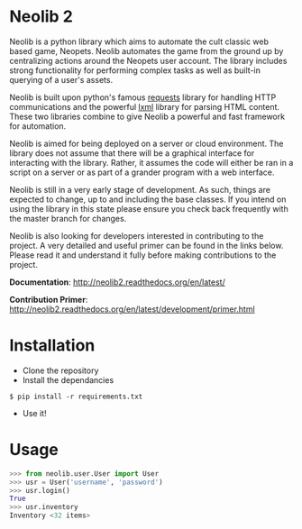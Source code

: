 Neolib 2
=======
Neolib is a python library which aims to automate the cult classic web based
game, Neopets. Neolib automates the game from the ground up by centralizing
actions around the Neopets user account. The library includes strong
functionality for performing complex tasks as well as built-in querying of a
user's assets.

Neolib is built upon python's famous [requests](http://docs.python-requests.org/en/latest/)
library for handling HTTP communications and the powerful [lxml](http://lxml.de/)
library for parsing HTML content. These two libraries combine to give Neolib a
powerful and fast framework for automation.

Neolib is aimed for being deployed on a server or cloud environment. The
library does not assume that there will be a graphical interface for interacting
with the library. Rather, it assumes the code will either be ran in a script on
a server or as part of a grander program with a web interface.

Neolib is still in a very early stage of development. As such, things are
expected to change, up to and including the base classes. If you intend on using
the library in this state please ensure you check back frequently with the master
branch for changes.

Neolib is also looking for developers interested in contributing to the project.
A very detailed and useful primer can be found in the links below. Please read
it and understand it fully before making contributions to the project.

**Documentation**: http://neolib2.readthedocs.org/en/latest/

**Contribution Primer**: http://neolib2.readthedocs.org/en/latest/development/primer.html

Installation
============
* Clone the repository
* Install the dependancies

```
$ pip install -r requirements.txt
```

* Use it!

Usage
=====
```python
>>> from neolib.user.User import User
>>> usr = User('username', 'password')
>>> usr.login()
True
>>> usr.inventory
Inventory <32 items>
```
